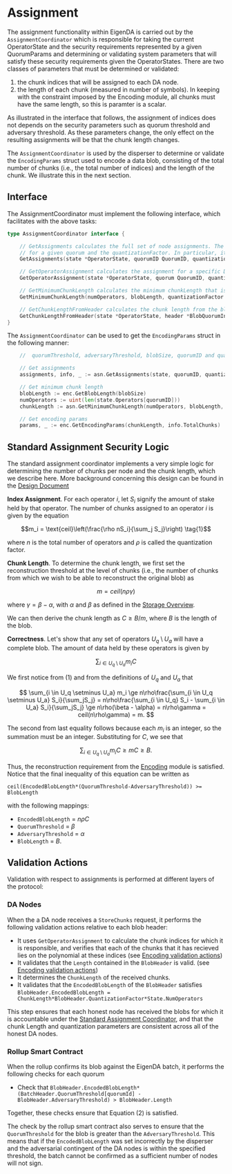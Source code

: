 
# Assignment

The assignment functionality within EigenDA is carried out by the `AssignmentCoordinator` which is responsible for taking the current OperatorState and the security requirements represented by a given QuorumParams and determining or validating system parameters that will satisfy these security requirements given the OperatorStates. There are two classes of parameters that must be determined or validated:

1) the chunk indices that will be assigned to each DA node.
2) the length of each chunk (measured in number of symbols). In keeping with the constraint imposed by the Encoding module, all chunks must have the same length, so this is paramter is a scalar.

As illustrated in the interface that follows, the assignment of indices does not depends on the security parameters such as quorum threshold and adversary threshold. As these parameters change, the only effect on the resulting assignments will be that the chunk length changes.

The `AssignmentCoordinator` is used by the disperser to determine or validate the `EncodingParams` struct used to encode a data blob, consisting of the total number of chunks (i.e., the total number of indices) and the length of the chunk. We illustrate this in the next section.

## Interface

The AssignmentCoordinator must implement the following interface, which facilitates with the above tasks:

```go
type AssignmentCoordinator interface {

	// GetAssignments calculates the full set of node assignments. The assignment of indices to nodes depends only on the OperatorState
	// for a given quorum and the quantizationFactor. In particular, it does not depend on the security parameters.
	GetAssignments(state *OperatorState, quorumID QuorumID, quantizationFactor uint) (map[OperatorID]Assignment, AssignmentInfo, error)

	// GetOperatorAssignment calculates the assignment for a specific DA node
	GetOperatorAssignment(state *OperatorState, quorum QuorumID, quantizationFactor uint, id OperatorID) (Assignment, AssignmentInfo, error)

	// GetMinimumChunkLength calculates the minimum chunkLength that is sufficient for a given blob for each quorum
	GetMinimumChunkLength(numOperators, blobLength, quantizationFactor uint, quorumThreshold, adversaryThreshold uint8) uint

	// GetChunkLengthFromHeader calculates the chunk length from the blob header
	GetChunkLengthFromHeader(state *OperatorState, header *BlobQuorumInfo) (uint, error)
}
```

The `AssignmentCoordinator` can be used to get the `EncodingParams` struct in the following manner:

```go
    //  quorumThreshold, adversaryThreshold, blobSize, quorumID and quantizationFactor are given

    // Get assignments
	assignments, info, _ := asn.GetAssignments(state, quorumID, quantizationFactor)

    // Get minimum chunk length
	blobLength := enc.GetBlobLength(blobSize)
	numOperators := uint(len(state.Operators[quorumID]))
	chunkLength := asn.GetMinimumChunkLength(numOperators, blobLength, quantizationFactor, quorumThreshold, adversaryThreshold)

    // Get encoding params
	params, _ := enc.GetEncodingParams(chunkLength, info.TotalChunks)
```

## Standard Assignment Security Logic

The standard assignment coordinator implements a very simple logic for determining the number of chunks per node and the chunk length, which we describe here. More background concerning this design can be found in the [Design Document](../../../design/assignment.md)

**Index Assignment**.
For each operator $i$, let $S_i$ signify the amount of stake held by that operator. The number of chunks assigned to an operator $i$ is given by the equation

$$m_i = \text{ceil}\left(\frac{\rho nS_i}{\sum_j S_j}\right) \tag{1}$$

where $n$ is the total number of operators and $\rho$ is called the quantization factor.

**Chunk Length**.
To determine the chunk length, we first set the reconstruction threshold at the level of chunks (i.e., the number of chunks from which we wish to be able to reconstruct the original blob) as

$$m = ceil(n\rho\gamma)$$

where  $\gamma = \beta-\alpha$, with $\alpha$ and $\beta$ as defined in the [Storage Overview](./overview.md).

We can then derive the chunk length as $C \ge B/m$, where $B$ is the length of the blob.

**Correctness**.
Let's show that any set of operators $U_q \setminus U_a$ will have a complete blob. The amount of data held by these operators is given by

$$
\sum_{i \in U_q \setminus U_a} m_i C
$$

We first notice from (1) and from the definitions of $U_q$ and $U_a$ that

$$
\sum_{i \in U_q \setminus U_a} m_i \ge  n\rho\frac{\sum_{i \in U_q \setminus U_a} S_i}{\sum_jS_j}  = n\rho\frac{\sum_{i \in U_q} S_i - \sum_{i \in U_a} S_i}{\sum_jS_j} \ge n\rho(\beta - \alpha) = n\rho\gamma = ceil(n\rho\gamma) = m.
$$

The second from last equality follows because each $m_i$ is an integer, so the summation must be an integer. Substituting for $C$, we see that

$$
\sum_{i \in U_q \setminus U_a} m_i C \ge mC \ge B. \tag{2}
$$

Thus, the reconstruction requirement from the [Encoding](./encoding.md) module is satisfied. Notice that the final inequality of this equation can be written as

`ceil(EncodedBlobLength*(QuorumThreshold-AdversaryThreshold)) >= BlobLength`

with the following mappings:
- `EncodedBlobLength` = $n\rho C$
- `QuorumThreshold` = $\beta$
- `AdversaryThreshold` = $\alpha$
- `BlobLength` = $B$.

## Validation Actions

Validation with respect to assignments is performed at different layers of the protocol:

### DA Nodes

When the a DA node receives a `StoreChunks` request, it performs the following validation actions relative to each blob header:
- It uses `GetOperatorAssignment` to calculate the chunk indices for which it is responsible, and verifies that each of the chunks that it has recieved lies on the polynomial at these indices (see [Encoding validation actions](./encoding.md#validation-actions))
- It validates that the `Length` contained in the `BlobHeader` is valid. (see [Encoding validation actions](./encoding.md#validation-actions))
- It determines the `ChunkLength` of the received chunks.
- It validates that the `EncodedBlobLength` of the `BlobHeader` satisfies `BlobHeader.EncodedBlobLength = ChunkLength*BlobHeader.QuantizationFactor*State.NumOperators`

This step ensures that each honest node has received the blobs for which it is accountable under the [Standard Assignment Coordinator](#standard-assignment-security-logic), and that the chunk Length and quantization parameters are consistent across all of the honest DA nodes.

### Rollup Smart Contract

When the rollup confirms its blob against the EigenDA batch, it performs the following checks for each quorum

- Check that `BlobHeader.EncodedBlobLength*(BatchHeader.QuorumThreshold[quorumId] - BlobHeader.AdversaryThreshold) > BlobHeader.Length`

Together, these checks ensure that Equation (2) is satisfied.

The check by the rollup smart contract also serves to ensure that the `QuorumThreshold` for the blob is greater than the `AdversaryThreshold`. This means that if the `EncodedBlobLength` was set incorrectly by the disperser and the adversarial contingent of the DA nodes is within the specified threshold, the batch cannot be confirmed as a sufficient number of nodes will not sign.
